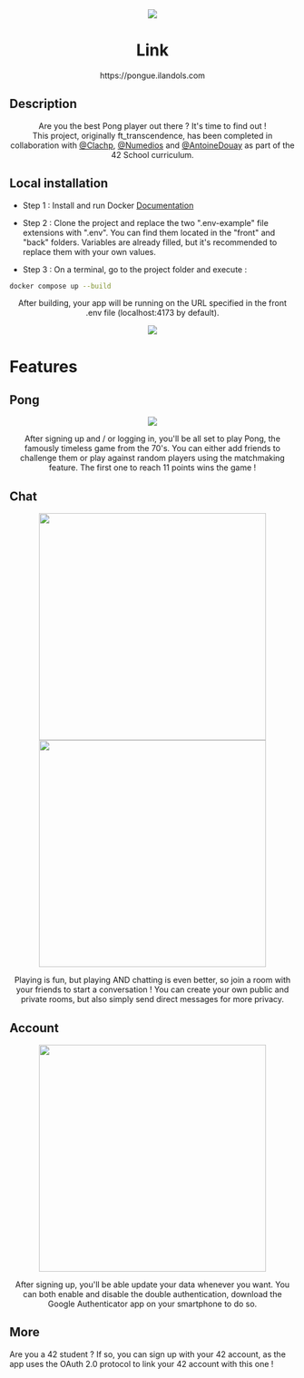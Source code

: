 <div align="center">
	<img src="other/readme_images/main.gif">
</div>

<h1 align="center">
	Link
</h1>
<p align="center">
	https://pongue.ilandols.com
</p>


## Description
<p align="center">
	Are you the best Pong player out there ? It's time to find out ! <br>
	This project, originally ft_transcendence, has been completed in collaboration with <a href="https://github.com/Clachp" target="_blank">@Clachp</a>, <a href="https://github.com/Numedios" 		target="_blank">@Numedios</a> and <a href="https://github.com/AntoineDouay" target="_blank">@AntoineDouay</a> as part of the 42 School curriculum.
</p>



## Local installation

- Step 1 : Install and run Docker [Documentation](https://docs.docker.com/engine/install/)

- Step 2 : Clone the project and replace the two ".env-example" file extensions with ".env". You can find them located in the "front" and "back" folders. Variables are already filled, but it's recommended to replace them with your own values.

- Step 3 : On a terminal, go to the project folder and execute :
```bash
docker compose up --build
```

<p align="center">
	After building, your app will be running on the URL specified in the front .env file (localhost:4173 by default).
</p>
<div align="center">
	<img src="other/readme_images/home.png">
</div>


# Features

## Pong
<div align="center">
	<img src="other/readme_images/game.gif">
</div>

<p align="center">
	After signing up and / or logging in, you'll be all set to play Pong, the famously timeless game from the 70's. You can either add friends to challenge them or play against random players using the matchmaking feature. The first one to reach 11 points wins the game !
</p>

## Chat
<div align="center">
	<img src="other/readme_images/chat.png" width="400">
	<img src="other/readme_images/fight.png" width="400">
</div>

<p align="center">
	Playing is fun, but playing AND chatting is even better, so join a room with your friends to start a conversation ! You can create your own public and private rooms, but also simply send direct messages for more privacy.
</p>

## Account
<div align="center">
	<img src="other/readme_images/settings.png" width="400">
</div>

<p align="center">
	After signing up, you'll be able update your data whenever you want. You can both enable and disable the double authentication, download the Google Authenticator app on your smartphone to do so.
</p>

## More
Are you a 42 student ? If so, you can sign up with your 42 account, as the app uses the OAuth 2.0 protocol to link your 42 account with this one !

